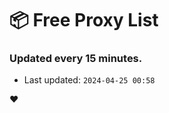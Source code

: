 # :package: Free Proxy List
### Updated every 15 minutes.

- Last updated: `2024-04-25 00:58`

:heart:

